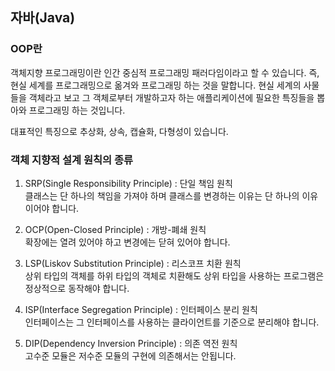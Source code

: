 ## 자바(Java)

### OOP란

객체지향 프로그래밍이란 인간 중심적 프로그래밍 패러다임이라고 할 수 있습니다. 즉, 현실 세계를 프로그래밍으로 옮겨와 프로그래밍 하는 것을 말합니다. 현실 세계의 사물들을 객체라고 보고 그 객체로부터 개발하고자 하는 애플리케이션에 필요한 특징들을 뽑아와 프로그래밍 하는 것입니다.

대표적인 특징으로 추상화, 상속, 캡슐화, 다형성이 있습니다.

### 객체 지향적 설계 원칙의 종류

1. SRP(Single Responsibility Principle) : 단일 책임 원칙  
  클래스는 단 하나의 책임을 가져야 하며 클래스를 변경하는 이유는 단 하나의 이유이어야 합니다.

2. OCP(Open-Closed Principle) : 개방-폐쇄 원칙  
확장에는 열려 있어야 하고 변경에는 닫혀 있어야 합니다.

3. LSP(Liskov Substitution Principle) : 리스코프 치환 원칙  
상위 타입의 객체를 하위 타입의 객체로 치환해도 상위 타입을 사용하는 프로그램은 정상적으로 동작해야 합니다.

4. ISP(Interface Segregation Principle) : 인터페이스 분리 원칙  
인터페이스는 그 인터페이스를 사용하는 클라이언트를 기준으로 분리해야 합니다.

5. DIP(Dependency Inversion Principle) : 의존 역전 원칙  
고수준 모듈은 저수준 모듈의 구현에 의존해서는 안됩니다. 
